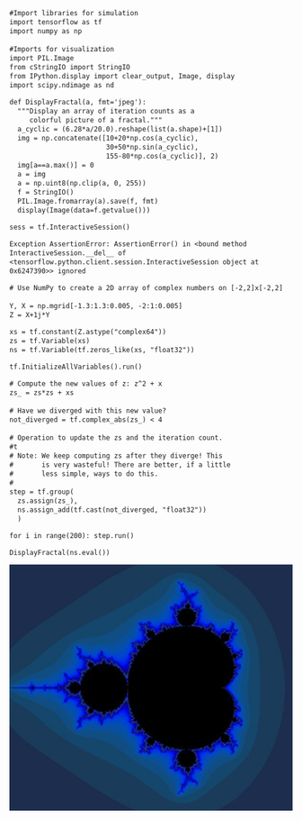 

```
#Import libraries for simulation
import tensorflow as tf
import numpy as np

#Imports for visualization
import PIL.Image
from cStringIO import StringIO
from IPython.display import clear_output, Image, display
import scipy.ndimage as nd
```


```
def DisplayFractal(a, fmt='jpeg'):
  """Display an array of iteration counts as a
     colorful picture of a fractal."""
  a_cyclic = (6.28*a/20.0).reshape(list(a.shape)+[1])
  img = np.concatenate([10+20*np.cos(a_cyclic),
                        30+50*np.sin(a_cyclic),
                        155-80*np.cos(a_cyclic)], 2)
  img[a==a.max()] = 0
  a = img
  a = np.uint8(np.clip(a, 0, 255))
  f = StringIO()
  PIL.Image.fromarray(a).save(f, fmt)
  display(Image(data=f.getvalue()))
```


```
sess = tf.InteractiveSession()
```

    Exception AssertionError: AssertionError() in <bound method InteractiveSession.__del__ of <tensorflow.python.client.session.InteractiveSession object at 0x6247390>> ignored



```
# Use NumPy to create a 2D array of complex numbers on [-2,2]x[-2,2]

Y, X = np.mgrid[-1.3:1.3:0.005, -2:1:0.005]
Z = X+1j*Y
```


```
xs = tf.constant(Z.astype("complex64"))
zs = tf.Variable(xs)
ns = tf.Variable(tf.zeros_like(xs, "float32"))
```


```
tf.InitializeAllVariables().run()
```


```
# Compute the new values of z: z^2 + x
zs_ = zs*zs + xs

# Have we diverged with this new value?
not_diverged = tf.complex_abs(zs_) < 4

# Operation to update the zs and the iteration count.
#t
# Note: We keep computing zs after they diverge! This
#       is very wasteful! There are better, if a little
#       less simple, ways to do this.
#
step = tf.group(
  zs.assign(zs_),
  ns.assign_add(tf.cast(not_diverged, "float32"))
  )
```


```
for i in range(200): step.run()
```


```
DisplayFractal(ns.eval())
```


![jpeg](output_8_0.jpe)



```

```
